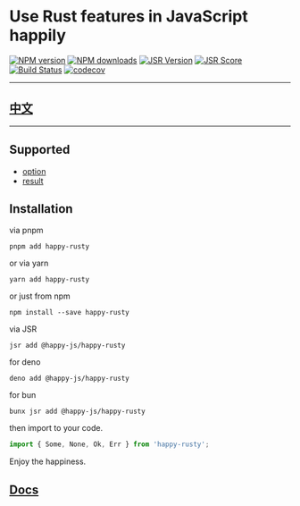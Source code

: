 # Use Rust features in JavaScript happily

[![NPM version](https://img.shields.io/npm/v/happy-rusty.svg)](https://npmjs.org/package/happy-rusty)
[![NPM downloads](https://badgen.net/npm/dm/happy-rusty)](https://npmjs.org/package/happy-rusty)
[![JSR Version](https://jsr.io/badges/@happy-js/happy-rusty)](https://jsr.io/@happy-js/happy-rusty)
[![JSR Score](https://jsr.io/badges/@happy-js/happy-rusty/score)](https://jsr.io/@happy-js/happy-rusty/score)
[![Build Status](https://github.com/jiangjie/happy-rusty/actions/workflows/test.yml/badge.svg)](https://github.com/jiangjie/happy-rusty/actions/workflows/test.yml)
[![codecov](https://codecov.io/gh/JiangJie/happy-rusty/graph/badge.svg)](https://codecov.io/gh/JiangJie/happy-rusty)

---

## [中文](README.cn.md)

---

## Supported

- [option](https://doc.rust-lang.org/core/option/index.html)
- [result](https://doc.rust-lang.org/core/result/index.html)

## Installation

via pnpm

```
pnpm add happy-rusty
```

or via yarn

```
yarn add happy-rusty
```

or just from npm

```
npm install --save happy-rusty
```

via JSR

```
jsr add @happy-js/happy-rusty
```

for deno

```
deno add @happy-js/happy-rusty
```

for bun

```
bunx jsr add @happy-js/happy-rusty
```

then import to your code.

```ts
import { Some, None, Ok, Err } from 'happy-rusty';
```

Enjoy the happiness.

## [Docs](docs/index.md)